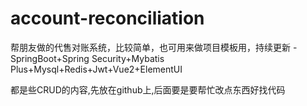 # account-reconciliation
帮朋友做的代售对账系统，比较简单，也可用来做项目模板用，持续更新 - SpringBoot+Spring Security+Mybatis Plus+Mysql+Redis+Jwt+Vue2+ElementUI

都是些CRUD的内容,先放在github上,后面要是要帮忙改点东西好找代码
